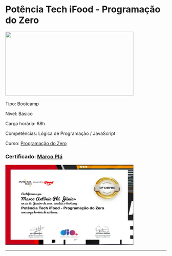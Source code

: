 # **Potência Tech iFood - Programação do Zero**
<img src="img\curso-img.png" width="400" height="200">

Tipo: Bootcamp

Nivel: Básico

Carga horária: 68h

Competências: Lógica de Programação / JavaScript

Curso: [Programação do Zero](https://web.dio.me/track/potencia-tech-ifood-programacao-do-zero)

### Certificado: [Marco Plá](https://www.dio.me/certificate/DF12BFBD/share)

<img src="img\certificado.png" width="400" height="250">

---
